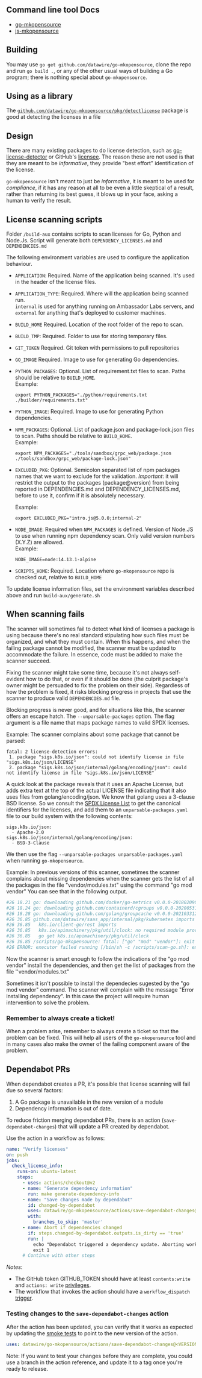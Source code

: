 ## Command line tool Docs
* [go-mkopensource](/cmd/go-mkopensource/README.md)
* [js-mkopensource](/cmd/js-mkopensource/README.md)

## Building

You may use `go get github.com/datawire/go-mkopensource`, clone the
repo and run `go build .`, or any of the other usual ways of building
a Go program; there is nothing special about `go-mkopensource`.

## Using as a library

The [`github.com/datawire/go-mkopensource/pkg/detectlicense`][detectlicense]
package is good at detecting the licenses in a file

[detectlicense]: https://pkg.go.dev/github.com/datawire/go-mkopensource/pkg/detectlicense

## Design

There are many existing packages to do license detection, such as
[go-license-detector][] or GitHub's [licensee][].  The reason these
are not used is that they are meant to be _informative_, they provide
"best effort" identification of the license.

`go-mkopensource` isn't meant to just be _informative_, it is meant to
be used for _compliance_, if it has any reason at all to be even a
little skeptical of a result, rather than returning its best guess, it
blows up in your face, asking a human to verify the result.

[go-license-detector]: https://github.com/go-enry/go-license-detector
[licensee]: https://github.com/licensee/licensee

## License scanning scripts

Folder `/build-aux` contains scripts to scan licenses for Go, Python 
and Node.Js. Script will generate both `DEPENDENCY_LICENSES.md` and 
`DEPENDENCIES.md`

The following environment variables are used to configure the 
application behaviour.

* `APPLICATION`: Required. Name of the application being scanned.
  It's used in the header of the license files.

* `APPLICATION_TYPE`: Required. Where will the application being 
  scanned run.    
  `internal` is used for anything running on Ambassador Labs servers, 
  and `external` for anything that's deployed to customer machines. 

* `BUILD_HOME` Required. Location of the root folder of the repo to 
  scan.

* `BUILD_TMP`: Required. Folder to use for storing temporary files.

* `GIT_TOKEN` Required. Git token with permissions to pull 
  repositories

* `GO_IMAGE` Required. Image to use for generating Go
  dependencies.

* `PYTHON_PACKAGES`: Optional. List of requirement.txt files to scan.
  Paths should be relative to `BUILD_HOME`.      
  Example:

  `export PYTHON_PACKAGES="./python/requirements.txt ./builder/requirements.txt"`

* `PYTHON_IMAGE`: Required. Image to use for generating Python 
  dependencies.

* `NPM_PACKAGES`: Optional. List of package.json and package-lock.json 
  files to scan. Paths should be relative to `BUILD_HOME`.  
  Example:

  `export NPM_PACKAGES="./tools/sandbox/grpc_web/package.json ./tools/sandbox/grpc_web/package-lock.json"`

* `EXCLUDED_PKG`: Optional. Semicolon separated list of npm packages names that we want to exclude for the validation.
  *Important*: it will restrict the output to the packages (package@version) from being reported in DEPENDENCIES.md and DEPENDENCY_LICENSES.md,
  before to use it, confirm if it is absolutely necessary.
  
  Example:

  `export EXCLUDED_PKG="intro.js@5.0.0;internal-2"`

* `NODE_IMAGE`: Required when `NPM_PACKAGES` is defined. Version 
  of Node.JS to use when running npm dependency scan. Only valid
  version numbers (X.Y.Z) are allowed.  
  Example:

  `NODE_IMAGE=node:14.13.1-alpine`

* `SCRIPTS_HOME`: Required. Location where `go-mkopensource` repo is 
  checked out, relative to  `BUILD_HOME`

To update license information files, set the environment variables 
described above and run `build-aux/generate.sh`

## When scanning fails

The scanner will sometimes fail to detect what kind of licenses a package is using because there's no real standard
stipulating how such files must be organized, and what they must contain. When this happens, and when the failing
package cannot be modified, the scanner must be updated to accommodate the failure. In essence, code must be added
to make the scanner succeed.

Fixing the scanner might take some time, because it's not always self-evident how to do that, or even if it should be
done (the culprit package's owner might be persuaded to fix the problem on their side). Regardless of how the problem
is fixed, it risks blocking progress in projects that use the scanner to produce valid `DEPENDENCIES.md` file.

Blocking progress is never good, and for situations like this, the scanner offers an escape hatch. The `--unparsable-packages`
option. The flag argument is a file name that maps package names to valid SPDX licenses.

Example:
The scanner complains about some package that cannot be parsed:

```
fatal: 2 license-detection errors:
 1. package "sigs.k8s.io/json": could not identify license in file "sigs.k8s.io/json/LICENSE"
 2. package "sigs.k8s.io/json/internal/golang/encoding/json": could not identify license in file "sigs.k8s.io/json/LICENSE"
```

A quick look at the package reveals that it uses an Apache License, but adds extra text at the top of the actual LICENSE
file indicating that it also uses files from golang/encoding/json. We know that golang uses a 3-clause BSD license.  So we consult the [SPDX License List](https://spdx.org/licenses/) to get the canonical
identifiers for the licenses, and add them to an `unparsable-packages.yaml` file to our build system
with the following contents:

```
sigs.k8s.io/json:
  - Apache-2.0
sigs.k8s.io/json/internal/golang/encoding/json:
  - BSD-3-Clause
```

We then use the flag `--unparsable-packages unparsable-packages.yaml` when running `go-mkopensource`.

Example:
In previous versions of this scanner, sometimes the scanner complains about missing dependencies when the scanner gets
the list of all the packages in the file "vendor/modules.txt" using the command "go mod vendor" You can see that in the following output.
```bash
#26 18.21 go: downloading github.com/docker/go-metrics v0.0.0-20180209012529-399ea8c73916
#26 18.24 go: downloading github.com/containerd/cgroups v0.0.0-20200531161412-0dbf7f05ba59
#26 18.28 go: downloading github.com/golang/groupcache v0.0.0-20210331224755-41bb18bfe9da
#26 36.85 github.com/datawire/saas_app/internal/pkg/kubernetes imports
#26 36.85 	k8s.io/client-go/rest imports
#26 36.85 	k8s.io/apimachinery/pkg/util/clock: no required module provides package k8s.io/apimachinery/pkg/util/clock; to add it:
#26 36.85 	go get k8s.io/apimachinery/pkg/util/clock
#26 36.85 /scripts/go-mkopensource: fatal: ["go" "mod" "vendor"]: exit status 1
#26 ERROR: executor failed running [/bin/sh -c /scripts/scan-go.sh]: exit code: 1
```
Now the scanner is smart enough to follow the indications of the "go mod vendor"  install the dependencies, and then 
get the list of packages from the file ''vendor/modules.txt"

Sometimes it isn't possible to install the dependecies sugested by the "go mod vendor" command. 
The scanner will complain with the message "Error installing dependency". In this case the project will require human intervention to solve the problem.

### Remember to always create a ticket!
When a problem arise, remember to always create a ticket so that the problem can be fixed. This will help all users
of the `go-mkopensource` tool and in many cases also make the owner of the failing component aware of the problem.

## Dependabot PRs

When dependabot creates a PR, it's possible that license scanning will fail due so several factors:
1. A Go package is unavailable in the new version of a module
2. Dependency information is out of date.

To reduce friction merging dependabot PRs, there is an action (`save-dependabot-changes`) that will update a PR created by dependabot.

Use the action in a workflow as follows:
```yaml
name: "Verify licenses"
on: push
jobs:
  check_license_info:
    runs-on: ubuntu-latest
    steps:
      - uses: actions/checkout@v2
      - name: "Generate dependency information"
        run: make generate-dependency-info
      - name: "Save changes made by dependabot"
        id: changed-by-dependabot
        uses: datawire/go-mkopensource/actions/save-dependabot-changes@v0.0.1
        with:
          branches_to_skip: 'master'
      - name: Abort if dependencies changed
        if: steps.changed-by-dependabot.outputs.is_dirty == 'true'
        run: |
          echo "Dependabot triggered a dependency update. Aborting workflow."
          exit 1
      # Continue with other steps
```

*Notes*:
- The GitHub token GITHUB_TOKEN should have at least `contents:write` and `actions: write` 
  [privileges](https://docs.github.com/en/actions/security-guides/automatic-token-authentication#permissions-for-the-github_token).
- The workflow that invokes the action should have a `workflow_dispatch` 
  [trigger](https://docs.github.com/en/actions/using-workflows/events-that-trigger-workflows#workflow_dispatch).

### Testing changes to the `save-dependabot-changes` action

After the action has been updated, you can verify that it works as expected by updating the [smoke tests](.github/workflows/test-action.yml)
to point to the new version of the action.

```yaml
uses: datawire/go-mkopensource/actions/save-dependabot-changes@<VERSION>
```

Note: If you want to test your changes before they are complete, you could use a branch in the action reference, and 
update it to a tag once you're ready to release.  
